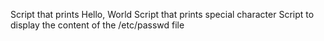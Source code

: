 Script that prints Hello, World
Script that prints special character
Script to display the content of the /etc/passwd file

